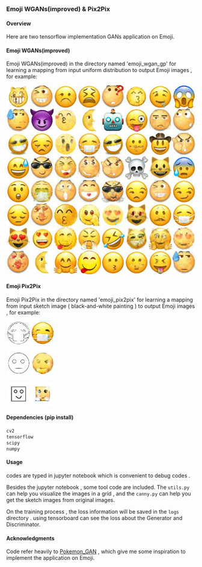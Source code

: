 ### Emoji  WGANs(improved)  & Pix2Pix

#### Overview

Here are two tensorflow implementation GANs application on Emoji. 

#### Emoji  WGANs(improved) 

Emoji  WGANs(improved) in  the directory named 'emoji_wgan_gp' for learning a mapping from input uniform distribution to output Emoji images , for example:

![](imgs/example_wgan_gp_0.jpg)

#### Emoji Pix2Pix

Emoji Pix2Pix in  the directory named 'emoji_pix2pix' for learning a mapping from input sketch image ( black-and-white painting )  to output Emoji images , for example:

![](imgs/example_pix2pix_0.jpg)

![](imgs/example_pix2pix_1.jpg)

![](imgs/example_pix2pix_2.jpg)

#### Dependencies (pip install)

```
cv2
tensorflow
scipy
numpy
```

#### Usage

codes are typed in jupyter notebook which is convenient to debug codes .

Besides the  jupyter notebook , some tool code are included. The  `utils.py` can help you visualize the images in a grid , and the  `canny.py` can help you get the sketch images from original images.

On the training process , the loss information will be saved in the `logs` directory . using tensorboard can see the loss about the Generator and Discriminator.

#### Acknowledgments

Code  refer heavily to [Pokemon_GAN](https://github.com/llSourcell/Pokemon_GAN) , which give me some inspiration to implement the application on Emoji.